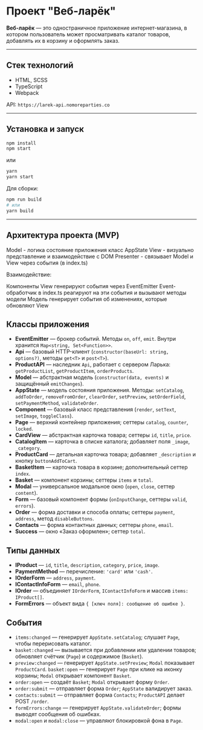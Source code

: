 # Проект "Веб-ларёк"

**Веб-ларёк** — это одностраничное приложение интернет-магазина, в котором пользователь может просматривать каталог товаров, добавлять их в корзину и оформлять заказ.

---

## Стек технологий

- HTML, SCSS
- TypeScript
- Webpack

API: `https://larek-api.nomoreparties.co`

---

## Установка и запуск

```bash
npm install
npm start
```

или

```bash
yarn
yarn start
```

Для сборки:

```bash
npm run build
# или
yarn build
```

---

## Архитектура проекта (MVP)

Model - логика состояние приложения класс AppState
View - визуально представление и взаимодействие с DOM
Presenter - связывает Model и View через события (в index.ts)

Взаимодействие:

Компоненты View генерируют события через EventEmitter
Event-обработчик в index.ts реагируют на эти события и вызывают методы модели
Модель генерирует события об изменениях, которые обновляют View

## Классы приложения

- **EventEmitter** — брокер событий. Методы `on`, `off`, `emit`. Внутри хранится `Map<string, Set<Function>>`.
- **Api** — базовый HTTP-клиент (`constructor(baseUrl: string, options?)`, методы `get<T>` и `post<T>`).
- **ProductAPI** — наследник `Api`, работает с сервером Ларька: `getProductList`, `getProductItem`, `orderProducts`.
- **Model<T>** — абстрактная модель (`constructor(data, events)` и защищённый `emitChanges`).
- **AppState** — модель состояния приложения. Методы: `setCatalog`, `addToOrder`, `removeFromOrder`, `clearOrder`, `setPreview`, `setOrderField`, `setPaymentMethod`, `validateOrder`.
- **Component<T>** — базовый класс представления (`render`, `setText`, `setImage`, `toggleClass`).
- **Page** — верхний контейнер приложения; сеттеры `catalog`, `counter`, `locked`.
- **CardView** — абстрактная карточка товара; сеттеры `id`, `title`, `price`.
- **CatalogItem** — карточка в списке каталога; добавляет поля `_image`, `_category`.
- **ProductCard** — детальная карточка товара; добавляет `_description` и кнопку `buttonAddToCart`.
- **BasketItem** — карточка товара в корзине; дополнительный сеттер `index`.
- **Basket** — компонент корзины; сеттеры `items` и `total`.
- **Modal** — универсальное модальное окно (`open`, `close`, сеттер `content`).
- **Form<T>** — базовый компонент формы (`onInputChange`, сеттеры `valid`, `errors`).
- **Order** — форма доставки и способа оплаты; сеттеры `payment`, `address`, метод `disableButtons`.
- **Contacts** — форма контактных данных; сеттеры `phone`, `email`.
- **Success** — окно «Заказ оформлен»; сеттер `total`.

## Типы данных

- **IProduct** — `id`, `title`, `description`, `category`, `price`, `image`.
- **PaymentMethod** — перечисление: `'card'` или `'cash'`.
- **IOrderForm** — `address`, `payment`.
- **IContactInfoForm** — `email`, `phone`.
- **IOrder** — объединяет `IOrderForm`, `IContactInfoForm` и массив `items: IProduct[]`.
- **FormErrors** — объект вида `{ [ключ поля]: сообщение об ошибке }`.

## События

- `items:changed` — генерирует `AppState.setCatalog`; слушает `Page`, чтобы перерисовать каталог.
- `basket:changed` — вызывается при добавлении или удалении товаров; обновляет счётчик (`Page`) и содержимое (`Basket`).
- `preview:changed` — генерирует `AppState.setPreview`; `Modal` показывает `ProductCard`.
  `basket:open` — генерирует `Page` при клике на иконку корзины; `Modal` открывает компонент `Basket`.
- `order:open` — создаёт `Basket`; `Modal` открывает форму `Order`.
- `order:submit` — отправляет форма `Order`; `AppState` валидирует заказ.
- `contacts:submit` — отправляет форма `Contacts`; `ProductAPI` делает POST `/order`.
- `formErrors:change` — генерирует `AppState.validateOrder`; формы выводят сообщения об ошибках.
- `modal:open` и `modal:close` — управляют блокировкой фона в `Page`.
